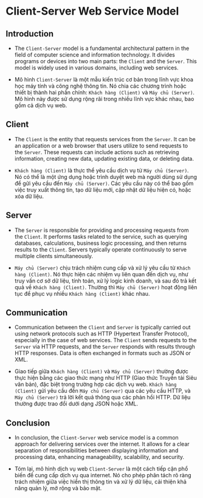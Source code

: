 # Client-Server Web Service Model

## Introduction

- The `Client-Server` model is a fundamental architectural pattern in the field of computer science and information technology. It divides programs or devices into two main parts: the `Client` and the `Server`. This model is widely used in various domains, including web services.

- Mô hình `Client-Server` là một mẫu kiến trúc cơ bản trong lĩnh vực khoa học máy tính và công nghệ thông tin. Nó chia các chương trình hoặc thiết bị thành hai phần chính: `Khách hàng (Client)` và `Máy chủ (Server)`. Mô hình này được sử dụng rộng rãi trong nhiều lĩnh vực khác nhau, bao gồm cả dịch vụ web.

## Client

- The `Client` is the entity that requests services from the `Server`. It can be an application or a web browser that users utilize to send requests to the `Server`. These requests can include actions such as retrieving information, creating new data, updating existing data, or deleting data.

- `Khách hàng (Client)` là thực thể yêu cầu dịch vụ từ `Máy chủ (Server)`. Nó có thể là một ứng dụng hoặc trình duyệt web mà người dùng sử dụng để gửi yêu cầu đến `Máy chủ (Server)`. Các yêu cầu này có thể bao gồm việc truy xuất thông tin, tạo dữ liệu mới, cập nhật dữ liệu hiện có, hoặc xóa dữ liệu.

## Server

- The `Server` is responsible for providing and processing requests from the `Client`. It performs tasks related to the service, such as querying databases, calculations, business logic processing, and then returns results to the `Client`. Servers typically operate continuously to serve multiple clients simultaneously.

- `Máy chủ (Server)` chịu trách nhiệm cung cấp và xử lý yêu cầu từ `Khách hàng (Client)`. Nó thực hiện các nhiệm vụ liên quan đến dịch vụ, như truy vấn cơ sở dữ liệu, tính toán, xử lý logic kinh doanh, và sau đó trả kết quả về `Khách hàng (Client)`. Thường thì `Máy chủ (Server)` hoạt động liên tục để phục vụ nhiều `Khách hàng (Client)` khác nhau.

## Communication

- Communication between the `Client` and `Server` is typically carried out using network protocols such as HTTP (Hypertext Transfer Protocol), especially in the case of web services. The `Client` sends requests to the `Server` via HTTP requests, and the `Server` responds with results through HTTP responses. Data is often exchanged in formats such as JSON or XML.

- Giao tiếp giữa `Khách hàng (Client)` và `Máy chủ (Server)` thường được thực hiện bằng các giao thức mạng như HTTP (Giao thức Truyền tải Siêu văn bản), đặc biệt trong trường hợp các dịch vụ web. `Khách hàng (Client)` gửi yêu cầu đến `Máy chủ (Server)` qua các yêu cầu HTTP, và `Máy chủ (Server)` trả lời kết quả thông qua các phản hồi HTTP. Dữ liệu thường được trao đổi dưới dạng JSON hoặc XML.

## Conclusion

- In conclusion, the `Client-Server` web service model is a common approach for delivering services over the internet. It allows for a clear separation of responsibilities between displaying information and processing data, enhancing manageability, scalability, and security.

- Tóm lại, mô hình dịch vụ web `Client-Server` là một cách tiếp cận phổ biến để cung cấp dịch vụ qua internet. Nó cho phép phân tách rõ ràng trách nhiệm giữa việc hiển thị thông tin và xử lý dữ liệu, cải thiện khả năng quản lý, mở rộng và bảo mật.
